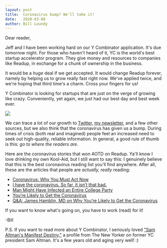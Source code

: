 ```yaml
---
layout: post
title:  Coronavirus bump? We'll take it!
date:   2020-03-08
author: Bill Loundy
---
```

<p>
Dear reader,
</p>

<p>
Jeff and I have been working hard on our Y Combinator application. It's due tomorrow night. For those who haven't heard of it, YC is the world's best startup accelerator program. They give money and resources to companies like Readup, in exchange for a chunk of ownership in the business.
</p>

<p>
It would be a <em>huge</em> deal if we get accepted. It would change Readup forever, namely by helping us to grow really fast right now. We've applied twice, and we're hoping that third time's a charm. Cross your fingers for us!
</p>

<p>
Y Combinator is looking for startups that are just on the verge of growing like crazy. Conveniently, yet again, we just had our best day and best week ever.  
</p>

<p>
<img src="http://blog.readup.com/pics/wau123.png" style="display:block;margin:0 auto;max-width:100%;">
</p>

<p>
We can trace a lot of our growth to <a href="https://twitter.com/readupdotcom">Twitter</a>, <a href="https://readup.com/comments/organizer-sandbox/coronavirus-why-you-must-act-now">my newsletter</a>, and a few other sources, but we also think that the coronavirus has given us a bump. During times of crisis (both real and imagined) people feel an increased need to seek out high-quality, reliable information. In general, a good rule of thumb is this: <em>go to where the readers are.</em>
</p>

<p>
Here are the coronavirus stories that won AOTD on Readup. Ya'll know I love drinking my own Kool-Aid, but I still want to say this: I genuinely believe that this is the best coronavirus reading list you'll find anywhere. After all, these are the articles that people are <em>actually, really</em> reading:
</p>

<p>
<ul>
<li><a href="https://readup.com/comments/organizer-sandbox/coronavirus-why-you-must-act-now">Coronavirus: Why You Must Act Now</a></li>
<li><a href="https://readup.com/comments/washingtonpost/i-have-the-coronavirus-so-far-it-isnt-that-bad">I have the coronavirus. So far, it isn’t that bad.</a></li><li><a href="https://readup.com/comments/the-cut/man-might-have-infected-an-entire-college-party">Man Might Have Infected an Entire College Party</a></li>
<li><a href="https://readup.com/comments/the-atlantic/youre-likely-to-get-the-coronavirus">You’re Likely to Get the Coronavirus</a></li>
<li><a href="https://readup.com/comments/futurism/qa-james-hamblin-md-on-why-youre-likely-to-get-the-coronavirus">Q&A: James Hamblin, MD on Why You’re Likely to Get the Coronavirus</a></li>
</p>
</ul>

<p>
If you want to know what's going on, you have to work (read) for it! 
</p>

<p>
-Bill
</p>

<p>
P.S. If you want to read more about Y Combinator, I seriously loved <a href="https://readup.com/read/the-new-yorker/sam-altmans-manifest-destiny">"Sam Altman's Manifest Destiny,"</a> a profile from The New Yorker on former YC president Sam Altman. It's a few years old and aging very well! :) 
</p>